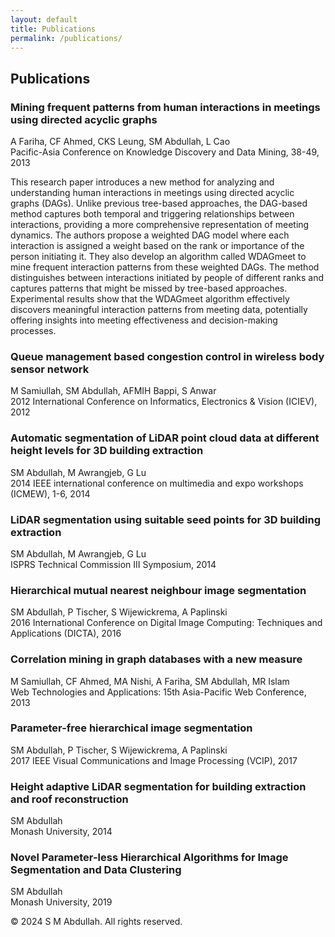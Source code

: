 ```yaml
---
layout: default
title: Publications
permalink: /publications/
---
```


<div class="publications-container">
    <h2>Publications</h2>
    <div class="publication">
        <h3>Mining frequent patterns from human interactions in meetings using directed acyclic graphs</h3>
        <p>A Fariha, CF Ahmed, CKS Leung, SM Abdullah, L Cao<br>Pacific-Asia Conference on Knowledge Discovery and Data Mining, 38-49, 2013</p>
        <p class="article">This research paper introduces a new method for analyzing and understanding human interactions in meetings using directed acyclic graphs (DAGs). Unlike previous tree-based approaches, the DAG-based method captures both temporal and triggering relationships between interactions, providing a more comprehensive representation of meeting dynamics. The authors propose a weighted DAG model where each interaction is assigned a weight based on the rank or importance of the person initiating it. They also develop an algorithm called WDAGmeet to mine frequent interaction patterns from these weighted DAGs. The method distinguishes between interactions initiated by people of different ranks and captures patterns that might be missed by tree-based approaches. Experimental results show that the WDAGmeet algorithm effectively discovers meaningful interaction patterns from meeting data, potentially offering insights into meeting effectiveness and decision-making processes.</p>
    </div>
    <div class="publication">
        <h3>Queue management based congestion control in wireless body sensor network</h3>
        <p>M Samiullah, SM Abdullah, AFMIH Bappi, S Anwar<br>2012 International Conference on Informatics, Electronics & Vision (ICIEV), 2012</p>
    </div>
    <div class="publication">
        <h3>Automatic segmentation of LiDAR point cloud data at different height levels for 3D building extraction</h3>
        <p>SM Abdullah, M Awrangjeb, G Lu<br>2014 IEEE international conference on multimedia and expo workshops (ICMEW), 1-6, 2014</p>
    </div>
    <div class="publication">
        <h3>LiDAR segmentation using suitable seed points for 3D building extraction</h3>
        <p>SM Abdullah, M Awrangjeb, G Lu<br>ISPRS Technical Commission III Symposium, 2014</p>
    </div>
    <div class="publication">
        <h3>Hierarchical mutual nearest neighbour image segmentation</h3>
        <p>SM Abdullah, P Tischer, S Wijewickrema, A Paplinski<br>2016 International Conference on Digital Image Computing: Techniques and Applications (DICTA), 2016</p>
    </div>
    <div class="publication">
        <h3>Correlation mining in graph databases with a new measure</h3>
        <p>M Samiullah, CF Ahmed, MA Nishi, A Fariha, SM Abdullah, MR Islam<br>Web Technologies and Applications: 15th Asia-Pacific Web Conference, 2013</p>
    </div>
    <div class="publication">
        <h3>Parameter-free hierarchical image segmentation</h3>
        <p>SM Abdullah, P Tischer, S Wijewickrema, A Paplinski<br>2017 IEEE Visual Communications and Image Processing (VCIP), 2017</p>
    </div>
    <div class="publication">
        <h3>Height adaptive LiDAR segmentation for building extraction and roof reconstruction</h3>
        <p>SM Abdullah<br>Monash University, 2014</p>
    </div>
    <div class="publication">
        <h3>Novel Parameter-less Hierarchical Algorithms for Image Segmentation and Data Clustering</h3>
        <p>SM Abdullah<br>Monash University, 2019</p>
    </div>
</div>
<footer>
    <div class="container">
        <p>&copy; 2024 S M Abdullah. All rights reserved.</p>
    </div>
</footer>
